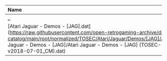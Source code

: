 |Name|Size|
|:---|---:|
|[..](../index.html)|DIR|
|[Atari Jaguar - Demos - [JAG].dat](https://raw.githubusercontent.com/open-retrogaming-archive/dat-catalog/main/root/normalized/TOSEC/Atari/Jaguar/Demos/[JAG]/Atari Jaguar - Demos - [JAG]/Atari Jaguar - Demos - [JAG] (TOSEC-v2018-07-01_CM).dat)|14295|
